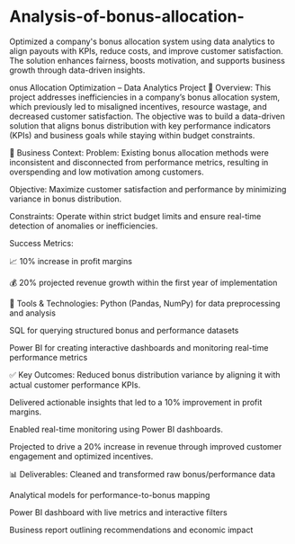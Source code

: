 # Analysis-of-bonus-allocation-
Optimized a company's bonus allocation system using data analytics to align payouts with KPIs, reduce costs, and improve customer satisfaction. The solution enhances fairness, boosts motivation, and supports business growth through data-driven insights.

onus Allocation Optimization – Data Analytics Project
📌 Overview:
This project addresses inefficiencies in a company’s bonus allocation system, which previously led to misaligned incentives, resource wastage, and decreased customer satisfaction. The objective was to build a data-driven solution that aligns bonus distribution with key performance indicators (KPIs) and business goals while staying within budget constraints.

🧠 Business Context:
Problem: Existing bonus allocation methods were inconsistent and disconnected from performance metrics, resulting in overspending and low motivation among customers.

Objective: Maximize customer satisfaction and performance by minimizing variance in bonus distribution.

Constraints: Operate within strict budget limits and ensure real-time detection of anomalies or inefficiencies.

Success Metrics:

📈 10% increase in profit margins

💰 20% projected revenue growth within the first year of implementation

🔧 Tools & Technologies:
Python (Pandas, NumPy) for data preprocessing and analysis

SQL for querying structured bonus and performance datasets

Power BI for creating interactive dashboards and monitoring real-time performance metrics

✅ Key Outcomes:
Reduced bonus distribution variance by aligning it with actual customer performance KPIs.

Delivered actionable insights that led to a 10% improvement in profit margins.

Enabled real-time monitoring using Power BI dashboards.

Projected to drive a 20% increase in revenue through improved customer engagement and optimized incentives.

📊 Deliverables:
Cleaned and transformed raw bonus/performance data

Analytical models for performance-to-bonus mapping

Power BI dashboard with live metrics and interactive filters

Business report outlining recommendations and economic impact


